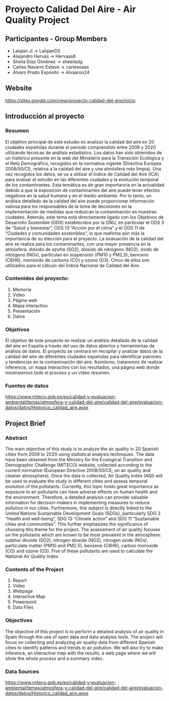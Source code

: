 # Proyecto Calidad Del Aire - Air Quality Project

## Participantes - Group Members 
- Laiqian Ji -> LaiqianDS
- Alejandro Hervás -> Hervaas8
- Sheila Díaz Giménez -> sheeiladg
- Carles Navarro Esteve -> carlesnaes
- Álvaro Prado Expósito -> Alvaaroo24

## Website
https://sites.google.com/view/proyecto-calidad-del-aire/inicio

## Introducción al proyecto

### Resumen
El objetivo principal de este estudio es analizar la calidad del aire en 20 ciudades españolas durante el periodo comprendido entre 2009 y 2020 utilizando técnicas de análisis estadístico. Los datos han sido obtenidos de un histórico presente en la web del Ministerio para la Transición Ecológica y el Reto Demográfico, recogidos en la normativa vigente (Directiva Europea 2008/50/CE, relativa a la calidad del aire y una atmósfera más limpia). Una vez recogidos los datos, se va a utilizar el Índice de Calidad del Aire (ICA) para evaluar el estudio en las diferentes ciudades y la evolución temporal de los contaminantes. Esta temática es de gran importancia en la actualidad debido a que la exposición de contaminantes del aire puede tener efectos negativos en la salud humana y en el medio ambiente. Por lo tanto, un análisis detallado de la calidad del aire puede proporcionar información valiosa para los responsables de la toma de decisiones en la implementación de medidas que reduzcan la contaminación en nuestras ciudades. Además, este tema está directamente ligado con los Objetivos de Desarrollo Sostenible (ODS) establecidos por la ONU, en particular el ODS 3 de “Salud y bienestar”, ODS 13 “Acción por el clima” y el ODS 11 de “Ciudades y comunidades sostenibles”, lo que reafirma aún más la importancia de su elección para el proyecto. 
La evaluación de la calidad del aire se realiza para los contaminantes, con una mayor presencia en la atmósfera: dióxido de azufre (SO2), dióxido de nitrógeno (NO2), óxido de nitrógeno (NOx), partículas en suspensión (PM10 y PM2,5), benceno (C6H6), monóxido de carbono (CO) y ozono (O3). Cinco de ellos son utilizados para el cálculo del Índice Nacional de Calidad del Aire.

### Contenidos del proyecto:
1. Memoria 
2. Vídeo
3. Página web
4. Mapa interactivo
5. Presentación
6. Datos

### Objetivos
El objetivo de este proyecto es realizar un análisis detallado de la calidad del aire en España a través del uso de datos abiertos y herramientas de análisis de datos. El proyecto se centrará en recopilar y analizar datos de la calidad del aire de diferentes ciudades españolas para identificar patrones y tendencias en la contaminación del aire. Asimismo, trataremos de realizar inferencia, un mapa interactivo con los resultados, una página web donde mostraremos todo el proceso y un vídeo resumen.

### Fuentes de datos
https://www.miteco.gob.es/es/calidad-y-evaluacion-ambiental/temas/atmosfera-y-calidad-del-aire/calidad-del-aire/evaluacion-datos/datos/Historico_calidad_aire.aspx

## Project Brief

### Abstract
The main objective of this study is to analyze the air quality in 20 Spanish cities from 2009 to 2020 using statistical analysis techniques. The data have been obtained from the Ministry for the Ecological Transition and Demographic Challenge (MITECO) website, collected according to the current normative (European Directive 2008/50/CE, on air quality and cleaner atmosphere). Once the data is collected, Air Quality Index (AQI) will be used to evaluate the study in different cities and assess temporal evolution of the pollutants. Currently, this topic holds great importance as exposure to air pollutants can have adverse effects on human health  and the environment. Therefore, a detailed analysis can provide valuable information for decision-makers in implementing measures to reduce pollution in our cities. Furthermore, this subject is directly linked to the United Nations Sustainable Development Goals (SDGs), particularly SDG 3 “Health and well-being”, SDG 13 “Climate action” and SDG 11 “Sustainable cities and communities”. This further emphasizes the significance of choosing this theme for the project.
The assessment of air quality focuses on the pollutants which are known to be most prevalent in the atmosphere: sulphur dioxide (SO2), nitrogen dioxide (NO2), nitrogen oxide (NOx), particulate matter (PM10 and PM2.5), benzene (C6H6), carbon monoxide (CO) and ozone (O3). Five of these pollutants are used to calculate the National Air Quality Index.

### Contents of the Project
1. Report
2. Video
3. Webpage
4. Interactive Map
5. Powerpoint
6. Data Files

### Objectives
The objective of this project is to perform a detailed analysis of air quality in Spain through the use of open data and data analysis tools. The project will focus on collecting and analyzing air quality data from different Spanish cities to identify patterns and trends in air pollution. We will also try to make inference, an interactive map with the results, a web page where we will show the whole process and a summary video.

### Data Sources
https://www.miteco.gob.es/es/calidad-y-evaluacion-ambiental/temas/atmosfera-y-calidad-del-aire/calidad-del-aire/evaluacion-datos/datos/Historico_calidad_aire.aspx
